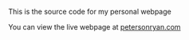 This is the source code for my personal webpage

You can view the live webpage at [petersonryan.com](https://petersonryan.com/)
